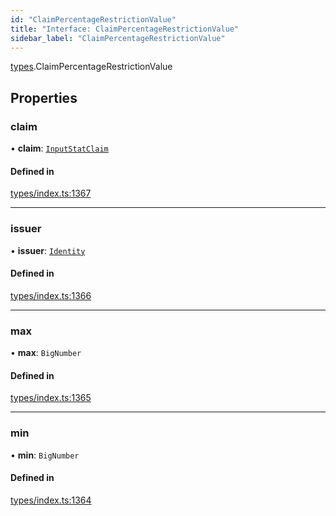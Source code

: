 ```yaml
---
id: "ClaimPercentageRestrictionValue"
title: "Interface: ClaimPercentageRestrictionValue"
sidebar_label: "ClaimPercentageRestrictionValue"
---
```


[types](../../../modules/Types/Types.md).ClaimPercentageRestrictionValue

## Properties

### claim

• **claim**: [`InputStatClaim`](../../../modules/Types/Types.md#inputstatclaim)

#### Defined in

[types/index.ts:1367](https://github.com/PolymeshAssociation/polymesh-sdk/blob/91c2d2d8/src/types/index.ts#L1367)

___

### issuer

• **issuer**: [`Identity`](../../../classes/API/Entities/Identity/Identity.md)

#### Defined in

[types/index.ts:1366](https://github.com/PolymeshAssociation/polymesh-sdk/blob/91c2d2d8/src/types/index.ts#L1366)

___

### max

• **max**: `BigNumber`

#### Defined in

[types/index.ts:1365](https://github.com/PolymeshAssociation/polymesh-sdk/blob/91c2d2d8/src/types/index.ts#L1365)

___

### min

• **min**: `BigNumber`

#### Defined in

[types/index.ts:1364](https://github.com/PolymeshAssociation/polymesh-sdk/blob/91c2d2d8/src/types/index.ts#L1364)
